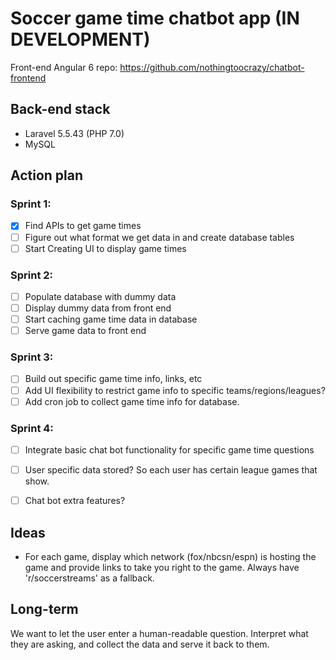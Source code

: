 # Soccer game time chatbot app (IN DEVELOPMENT)

Front-end Angular 6 repo: https://github.com/nothingtoocrazy/chatbot-frontend

## Back-end stack
- Laravel 5.5.43 (PHP 7.0)
- MySQL

## Action plan
### Sprint 1:
- [X] Find APIs to get game times
- [ ] Figure out what format we get data in and create database tables
- [ ] Start Creating UI to display game times

### Sprint 2:
- [ ] Populate database with dummy data
- [ ] Display dummy data from front end
- [ ] Start caching game time data in database
- [ ] Serve game data to front end

### Sprint 3:
- [ ] Build out specific game time info, links, etc
- [ ] Add UI flexibility to restrict game info to specific teams/regions/leagues?
- [ ] Add cron job to collect game time info for database.

### Sprint 4:
- [ ] Integrate basic chat bot functionality for specific game time questions
- [ ] User specific data stored? So each user has certain league games that show.
- [ ] Chat bot extra features?


## Ideas
- For each game, display which network (fox/nbcsn/espn) is hosting the game and provide links to take you right to the game. Always have 'r/soccerstreams' as a fallback.

## Long-term
We want to let the user enter a human-readable question. Interpret what they are asking, and collect the data and serve it back to them.
